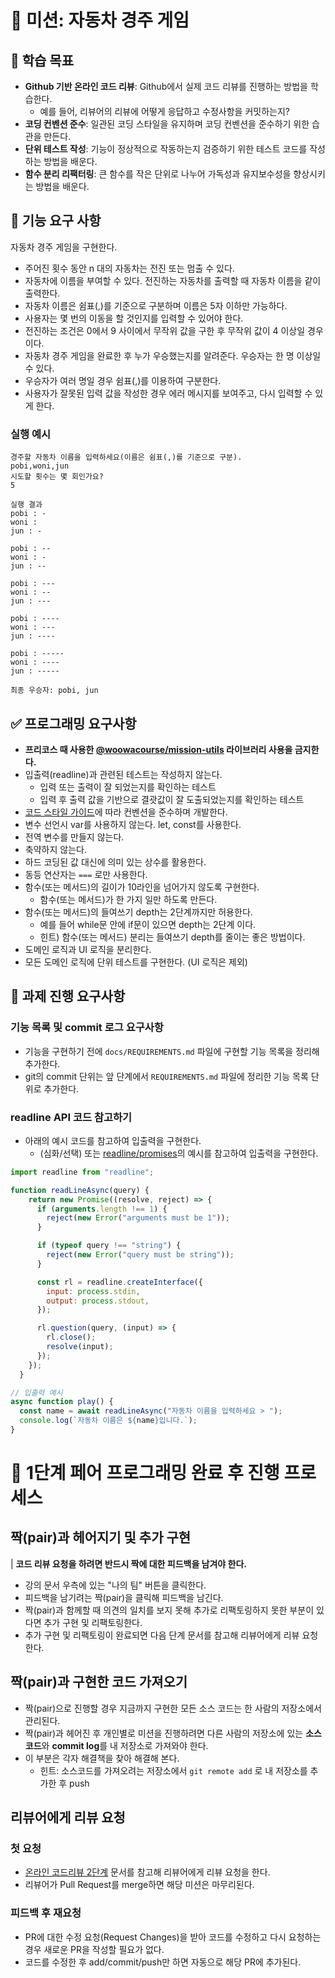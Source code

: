 
# 🚀 미션: 자동차 경주 게임

## 📍 학습 목표

- **Github 기반 온라인 코드 리뷰**: Github에서 실제 코드 리뷰를 진행하는 방법을 학습한다.
    - 예를 들어, 리뷰어의 리뷰에 어떻게 응답하고 수정사항을 커밋하는지?
- **코딩 컨벤션 준수**: 일관된 코딩 스타일을 유지하며 코딩 컨벤션을 준수하기 위한 습관을 만든다.
- **단위 테스트 작성**: 기능이 정상적으로 작동하는지 검증하기 위한 테스트 코드를 작성하는 방법을 배운다.
- **함수 분리 리팩터링**: 큰 함수를 작은 단위로 나누어 가독성과 유지보수성을 향상시키는 방법을 배운다.

## 🎯 기능 요구 사항

자동차 경주 게임을 구현한다.

- 주어진 횟수 동안 n 대의 자동차는 전진 또는 멈출 수 있다.
- 자동차에 이름을 부여할 수 있다. 전진하는 자동차를 출력할 때 자동차 이름을 같이 출력한다.
- 자동차 이름은 쉼표(,)를 기준으로 구분하며 이름은 5자 이하만 가능하다.
- 사용자는 몇 번의 이동을 할 것인지를 입력할 수 있어야 한다.
- 전진하는 조건은 0에서 9 사이에서 무작위 값을 구한 후 무작위 값이 4 이상일 경우이다.
- 자동차 경주 게임을 완료한 후 누가 우승했는지를 알려준다. 우승자는 한 명 이상일 수 있다.
- 우승자가 여러 명일 경우 쉼표(,)를 이용하여 구분한다.
- 사용자가 잘못된 입력 값을 작성한 경우 에러 메시지를 보여주고, 다시 입력할 수 있게 한다.

### 실행 예시

```
경주할 자동차 이름을 입력하세요(이름은 쉼표(,)를 기준으로 구분).
pobi,woni,jun
시도할 횟수는 몇 회인가요?
5

실행 결과
pobi : -
woni : 
jun : -

pobi : --
woni : -
jun : --

pobi : ---
woni : --
jun : ---

pobi : ----
woni : ---
jun : ----

pobi : -----
woni : ----
jun : -----

최종 우승자: pobi, jun

```
  

## ✅ 프로그래밍 요구사항

- **프리코스 때 사용한 [@woowacourse/mission-utils](https://www.npmjs.com/package/@woowacourse/mission-utils) 라이브러리 사용을 금지한다.**
- 입출력(readline)과 관련된 테스트는 작성하지 않는다.
    - 입력 또는 출력이 잘 되었는지를 확인하는 테스트
    - 입력 후 출력 값을 기반으로 결괏값이 잘 도출되었는지를 확인하는 테스트
- [코드 스타일 가이드](https://github.com/woowacourse/woowacourse-docs/tree/main/styleguide/javascript)에 따라 컨벤션을 준수하며 개발한다.
- 변수 선언시 var를 사용하지 않는다. let, const를 사용한다.
- 전역 변수를 만들지 않는다.
- 축약하지 않는다.
- 하드 코딩된 값 대신에 의미 있는 상수를 활용한다.
- 동등 연산자는 `===` 로만 사용한다.
- 함수(또는 메서드)의 길이가 10라인을 넘어가지 않도록 구현한다.
    - 함수(또는 메서드)가 한 가지 일만 하도록 만든다.
- 함수(또는 메서드)의 들여쓰기 depth는 2단계까지만 허용한다.
    - 예를 들어 while문 안에 if문이 있으면 depth는 2단계 이다.
    - 힌트) 함수(또는 메서드) 분리는 들여쓰기 depth를 줄이는 좋은 방법이다.
- 도메인 로직과 UI 로직을 분리한다.
- 모든 도메인 로직에 단위 테스트를 구현한다. (UI 로직은 제외)

  

## 📝 과제 진행 요구사항

### 기능 목록 및 commit 로그 요구사항

- 기능을 구현하기 전에 `docs/REQUIREMENTS.md` 파일에 구현할 기능 목록을 정리해 추가한다.
- git의 commit 단위는 앞 단계에서 `REQUIREMENTS.md` 파일에 정리한 기능 목록 단위로 추가한다.

### readline API 코드 참고하기

- 아래의 예시 코드를 참고하여 입출력을 구현한다.
    - (심화/선택) 또는 [readline/promises](https://nodejs.org/api/readline.html)의 예시를 참고하여 입출력을 구현한다.

```javascript
import readline from "readline";

function readLineAsync(query) {
    return new Promise((resolve, reject) => {
      if (arguments.length !== 1) {
        reject(new Error("arguments must be 1"));
      }

      if (typeof query !== "string") {
        reject(new Error("query must be string"));
      }

      const rl = readline.createInterface({
        input: process.stdin,
        output: process.stdout,
      });

      rl.question(query, (input) => {
        rl.close();
        resolve(input);
      });
    });
  }

// 입출력 예시
async function play() {
  const name = await readLineAsync("자동차 이름을 입력하세요 > ");
  console.log(`자동차 이름은 ${name}입니다.`);
}

```

# 🚀 1단계 페어 프로그래밍 완료 후 진행 프로세스

## 짝(pair)과 헤어지기 및 추가 구현

| **코드 리뷰 요청을 하려면 반드시 짝에 대한 피드백을 남겨야 한다.**

- 강의 문서 우측에 있는 "나의 팀" 버튼을 클릭한다.
- 피드백을 남기려는 짝(pair)을 클릭해 피드백을 남긴다.
- 짝(pair)과 함께할 때 의견의 일치를 보지 못해 추가로 리팩토링하지 못한 부분이 있다면 추가 구현 및 리팩토링한다.
- 추가 구현 및 리팩토링이 완료되면 다음 단계 문서를 참고해 리뷰어에게 리뷰 요청한다.

## 짝(pair)과 구현한 코드 가져오기

- 짝(pair)으로 진행할 경우 지금까지 구현한 모든 소스 코드는 한 사람의 저장소에서 관리된다.
- 짝(pair)과 헤어진 후 개인별로 미션을 진행하려면 다른 사람의 저장소에 있는 **소스 코드**와 **commit log**를 내 저장소로 가져와야 한다.
- 이 부분은 각자 해결책을 찾아 해결해 본다.
    - 힌트: 소스코드를 가져오려는 저장소에서 `git remote add` 로 내 저장소를 추가한 후 push

  

## 리뷰어에게 리뷰 요청

### 첫 요청

- [온라인 코드리뷰 2단계](https://github.com/woowacourse/woowacourse-docs/blob/master/maincourse/review-step2.md) 문서를 참고해 리뷰어에게 리뷰 요청을 한다.
- 리뷰어가 Pull Request를 merge하면 해당 미션은 마무리된다.

### 피드백 후 재요청

- PR에 대한 수정 요청(Request Changes)을 받아 코드를 수정하고 다시 요청하는 경우 새로운 PR을 작성할 필요가 없다.
- 코드를 수정한 후 add/commit/push만 하면 자동으로 해당 PR에 추가된다.
